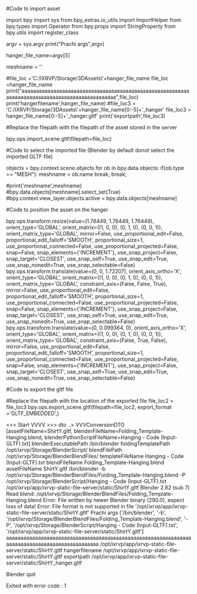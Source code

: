 #Code to import asset 

import bpy
import sys
from bpy_extras.io_utils import ImportHelper
from bpy.types import Operator
from bpy.props import StringProperty
from bpy.utils import register_class

argv = sys.argv
print("Prachi args",argv)

hanger_file_name=argv[5]

meshname = ''


#file_loc ='C:/IXRVP/Storage/3DAssets\\'+hanger_file_name
file_loc =hanger_file_name
print("aaaaaaaaaaaaaaaaaaaaaaaaaaaaaaaaaaaaaaaaaaaaaaaaaaaaaaaaaaaaaaaaaaaaaaaaaaaaaaaaaaaaaaaaaaaaaaaa",file_loc)
print('hangerfilename',hanger_file_name)
#file_loc3 = 'C:/IXRVP/Storage/3DAssets\\'+hanger_file_name[0:-5]+'_hanger'
file_loc3 = hanger_file_name[0:-5]+'_hanger.gltf'
print('exportpath',file_loc3)



#Replace the filepath with the filepath of the asset stored in the server

bpy.ops.import_scene.gltf(filepath=file_loc)

#Code to select the imported file (Blender by default donot select the imported GLTF file)

objects = bpy.context.scene.objects
for ob in bpy.data.objects:
    if(ob.type == "MESH"):
        meshname = ob.name
        break;
    break;

#print('meshname',meshname)
#bpy.data.objects[meshname].select_set(True)
#bpy.context.view_layer.objects.active = bpy.data.objects[meshname]

#Code to position the asset on the hanger

bpy.ops.transform.resize(value=(1.76449, 1.76449, 1.76449), orient_type='GLOBAL', orient_matrix=((1, 0, 0), (0, 1, 0), (0, 0, 1)), orient_matrix_type='GLOBAL', mirror=False, use_proportional_edit=False, proportional_edit_falloff='SMOOTH', proportional_size=1, use_proportional_connected=False, use_proportional_projected=False, snap=False, snap_elements={'INCREMENT'}, use_snap_project=False, snap_target='CLOSEST', use_snap_self=True, use_snap_edit=True, use_snap_nonedit=True, use_snap_selectable=False)
bpy.ops.transform.translate(value=(0, 0, 1.72207), orient_axis_ortho='X', orient_type='GLOBAL', orient_matrix=((1, 0, 0), (0, 1, 0), (0, 0, 1)), orient_matrix_type='GLOBAL', constraint_axis=(False, False, True), mirror=False, use_proportional_edit=False, proportional_edit_falloff='SMOOTH', proportional_size=1, use_proportional_connected=False, use_proportional_projected=False, snap=False, snap_elements={'INCREMENT'}, use_snap_project=False, snap_target='CLOSEST', use_snap_self=True, use_snap_edit=True, use_snap_nonedit=True, use_snap_selectable=False)
bpy.ops.transform.translate(value=(0, 0.099364, 0), orient_axis_ortho='X', orient_type='GLOBAL', orient_matrix=((1, 0, 0), (0, 1, 0), (0, 0, 1)), orient_matrix_type='GLOBAL', constraint_axis=(False, True, False), mirror=False, use_proportional_edit=False, proportional_edit_falloff='SMOOTH', proportional_size=1, use_proportional_connected=False, use_proportional_projected=False, snap=False, snap_elements={'INCREMENT'}, use_snap_project=False, snap_target='CLOSEST', use_snap_self=True, use_snap_edit=True, use_snap_nonedit=True, use_snap_selectable=False)

#Code to export the gltf file

#Replace the filepath with the location of the exported file
file_loc2 = file_loc3
bpy.ops.export_scene.gltf(filepath=file_loc2, export_format ='GLTF_EMBEDDED',)




<<< Start VVVV >>>
dto ..> VVVConversionDTO [assetFileName=ShirtY.gltf, blenderFileName=Folding_Template-Hanging.blend, blenderPythonScriptFileName=Hanging - Code (Input-GLTF).txt]
blenderExecutablePath /bin/blender
foldingTemplatePath /opt/ixrvp/Storage/BlenderScript/
blendFilePath /opt/ixrvp/Storage/BlenderBlendFiles/
templateFileName Hanging - Code (Input-GLTF).txt
blendFileName Folding_Template-Hanging.blend
assetFileName ShirtY.gltf
/bin/blender -b /opt/ixrvp/Storage/BlenderBlendFiles/Folding_Template-Hanging.blend -P /opt/ixrvp/Storage/BlenderScript/Hanging - Code (Input-GLTF).txt /opt/ixrvp/app/ixrvp-static-file-server/static/ShirtY.gltf
Blender 2.82 (sub 7)
Read blend: /opt/ixrvp/Storage/BlenderBlendFiles/Folding_Template-Hanging.blend
Error: File written by newer Blender binary (290.0), expect loss of data!
Error: File format is not supported in file '/opt/ixrvp/app/ixrvp-static-file-server/static/ShirtY.gltf'
Prachi args ['/bin/blender', '-b', '/opt/ixrvp/Storage/BlenderBlendFiles/Folding_Template-Hanging.blend', '-P', '/opt/ixrvp/Storage/BlenderScript/Hanging - Code (Input-GLTF).txt', '/opt/ixrvp/app/ixrvp-static-file-server/static/ShirtY.gltf']
aaaaaaaaaaaaaaaaaaaaaaaaaaaaaaaaaaaaaaaaaaaaaaaaaaaaaaaaaaaaaaaaaaaaaaaaaaaaaaaaaaaaaaaaaaaaaaaa /opt/ixrvp/app/ixrvp-static-file-server/static/ShirtY.gltf
hangerfilename /opt/ixrvp/app/ixrvp-static-file-server/static/ShirtY.gltf
exportpath /opt/ixrvp/app/ixrvp-static-file-server/static/ShirtY_hanger.gltf

Blender quit

Exited with error code : 1
